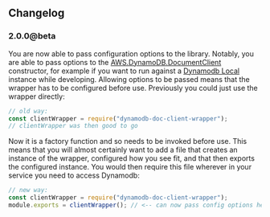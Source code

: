 ## Changelog

### 2.0.0@beta

You are now able to pass configuration options to the library. Notably, you are able to pass options to the [AWS.DynamoDB.DocumentClient](https://docs.aws.amazon.com/AWSJavaScriptSDK/latest/AWS/DynamoDB/DocumentClient.html#constructor-property) constructor, for example if you want to run against a [Dynamodb Local](https://docs.aws.amazon.com/amazondynamodb/latest/developerguide/DynamoDBLocal.html) instance while developing. Allowing options to be passed means that the wrapper has to be configured before use. Previously you could just use the wrapper directly:

```js
// old way:
const clientWrapper = require("dynamodb-doc-client-wrapper");
// clientWrapper was then good to go
```

Now it is a factory function and so needs to be invoked before use. This means that you will almost certainly want to add a file that creates an instance of the wrapper, configured how you see fit, and that then exports the configured instance. You would then require this file wherever in your service you need to access Dynamodb:

```js
// new way:
const clientWrapper = require("dynamodb-doc-client-wrapper");
module.exports = clientWrapper(); // <-- can now pass config options here
```
